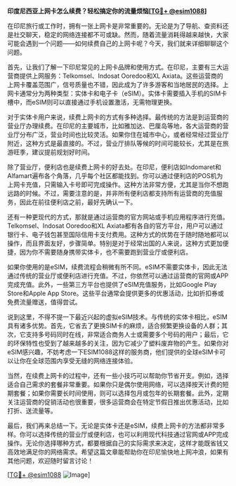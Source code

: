 **印度尼西亚上网卡怎么续费？轻松搞定你的流量烦恼[[TG💪+ @esim1088](https://t.me/s/esim1088)]**

在印尼旅行或工作时，拥有一张上网卡是非常重要的。无论是为了导航、查资料还是社交聊天，稳定的网络连接都不可或缺。然而，随着流量消耗得越来越快，大家可能会遇到一个问题——如何续费自己的上网卡呢？今天，我们就来详细聊聊这个问题。

首先，让我们了解一下印尼常见的上网卡品牌和使用方式。在印尼，主要有三大运营商提供上网服务：Telkomsel、Indosat Ooredoo和XL Axiata。这些运营商的上网卡覆盖范围广，信号质量也不错，因此成为了许多游客和当地居民的选择。上网卡通常分为两种类型：实体卡和电子卡（eSIM）。实体卡需要插入手机的SIM卡槽中，而eSIM则可以直接通过手机设置激活，无需物理更换。

对于实体卡用户来说，续费上网卡的方式有多种选择。最传统的方法是到运营商的营业厅办理续费。在印尼的主要城市，比如雅加达、巴厘岛等地，各大运营商的营业厅分布广泛，营业时间也比较灵活。如果你住在城市中心，或者经常经过营业厅附近，这种方式是最直接的。不过，营业厅排队等候的时间可能较长，尤其是在旅游旺季，建议提前规划好时间。

除了营业厅，便利店也是续费上网卡的好去处。在印尼，便利店如Indomaret和Alfamart遍布各个角落，几乎每个社区都能找到。你可以通过便利店的POS机为上网卡充值，只需输入卡号即可完成操作。这种方法非常方便，尤其是当你不想跑远路的时候。不过，需要注意的是，并非所有便利店都支持所有运营商的充值服务，因此在前往便利店之前，最好先确认一下。

还有一种更现代的方式，那就是通过运营商的官方网站或手机应用程序进行充值。Telkomsel、Indosat Ooredoo和XL Axiata都有各自的官方平台，用户可以通过银行卡、电子钱包甚至国际信用卡支付费用。这种方式的优势在于随时随地都可以操作，而且界面友好，步骤简单。特别是对于经常出国的人来说，这种方式更加便捷，因为你不需要随身携带实体卡，也不需要跑到营业厅或便利店。

如果你使用的是eSIM，续费流程会稍微有所不同。eSIM不需要实体卡，因此无法通过传统的营业厅或便利店进行充值。不过，你依然可以通过运营商的官网或APP完成充值。此外，一些第三方平台也提供了eSIM充值服务，比如Google Play Store和Apple App Store。这些平台通常会提供更多的优惠活动，比如折扣券或免费流量赠送，值得尝试。

说到这里，不得不提一下最近兴起的虚拟eSIM技术。与传统的实体卡相比，eSIM具有诸多优势。首先，它省去了更换SIM卡的麻烦，适合频繁更换设备的人群；其次，它支持多号码同时在线，非常适合商务人士或需要多个号码的用户；最后，它的环保特性也受到了越来越多的关注，因为它减少了塑料废弃物的产生。如果你对eSIM感兴趣，不妨考虑一下ESIM1088这样的服务商，他们提供的全球eSIM卡可以让你在全球范围内享受无缝的网络连接体验。

当然，在续费上网卡的过程中，还有一些小技巧可以帮助你节省开支。例如，选择适合自己需求的套餐非常重要。如果你只是偶尔使用网络，可以选择按天计费的短期套餐；如果你需要长时间使用，则可以选择包月或包年的长期套餐。此外，定期关注运营商的促销活动也很重要，很多运营商会在特定节假日推出优惠活动，比如打折、送流量等。

最后，我们再来总结一下。无论是实体卡还是eSIM，续费上网卡的方法都非常多样。你可以选择传统的营业厅或便利店，也可以利用现代科技通过官网或APP完成操作。无论你选择哪种方式，都要根据自己的实际需求来决定，这样才能既省钱又高效地满足你的网络需求。希望这篇文章能帮助你在印尼愉快地上网冲浪，如果有其他问题，欢迎随时留言讨论！

[[TG💪+ @esim1088](https://t.me/s/esim1088) ![Image](https://i.postimg.cc/4NQfJmqS/Snipaste-2025-05-13-00-14-12.png)]